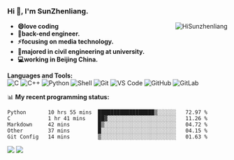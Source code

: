 
### Hi 👋, I'm SunZhenliang.
<img align="right"  src="https://github-readme-stats.vercel.app/api?username=HiSunzhenliang&count_private=true&show_icons=true" alt="HiSunzhenliang" />

- **😄love coding**
- **🔭back-end engineer.**
- **⚡focusing on **media technology**.**
- **🏢majored in civil engineering at university.**
- **💻working in Beijing China.**

**Languages and Tools:**  
![C](https://img.shields.io/badge/-00599C?style=flat-square&logo=c&logoColor=white)
![C++](https://img.shields.io/badge/-C++-00599C?style=flat-square&logo=c%2B%2B&logoColor=white)
![Python](https://img.shields.io/badge/-Python-8fcfd1?style=flat-square&logo=Python)
![Shell](https://img.shields.io/badge/-Shell-blasck?style=flat-square&logo=Shell)
![Git](https://img.shields.io/badge/-Git-black?style=flat-square&logo=git)
![VS Code](https://img.shields.io/badge/-VS%20Code-007ACC?style=flat-square&logo=visual-studio-code)
![GitHub](https://img.shields.io/badge/-GitHub-181717?style=flat-square&logo=github)
![GitLab](https://img.shields.io/badge/-GitLab-FCA121?style=flat-square&logo=gitlab)

📊 **My recent programming status:**
<!--START_SECTION:waka-->
```text
Python       10 hrs 55 mins  ██████████████████▒░░░░░░   72.97 % 
C            1 hr 41 mins    ██▓░░░░░░░░░░░░░░░░░░░░░░   11.26 % 
Markdown     42 mins         █▒░░░░░░░░░░░░░░░░░░░░░░░   04.72 % 
Other        37 mins         █░░░░░░░░░░░░░░░░░░░░░░░░   04.15 % 
Git Config   14 mins         ▒░░░░░░░░░░░░░░░░░░░░░░░░   01.63 % 
```
<!--END_SECTION:waka-->
[![](https://img.shields.io/ubuntu/v/ubuntu-wallpapers)](https://kubuntu.org/)
![](https://visitor-badge.glitch.me/badge?page_id=HiSunzhenliang.readme)

